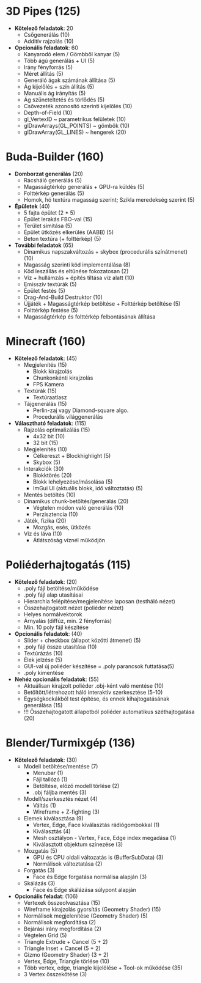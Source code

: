 # 3D Pipes (125)
- **Kötelező feladatok**: 20
	- Csőgenerálás (10)
	- Additív rajzolás (10)
- **Opcionális feladatok**: 60 
	- Kanyarodó elem / Gömbből kanyar (5)
	- Több ágú generálás + UI (5)
	- Irány fényforrás (5)
	- Méret állítás (5)
	- Generáló ágak számának állítása (5)
	- Ág kijelőlés + szín állítás (5)
	- Manuális ág irányítás (5)
	- Ág szüneteltetés és törlődés (5)
	- Csővezeték azonosító szerinti kijelölés (10)
	- Depth-of-Field (10)
	- gl_VertexID ~ parametrikus felületek (10)
	- glDrawArrays(GL_POINTS) ~ gömbök (10)
	- glDrawArray(GL_LINES) ~ hengerek (20)

# Buda-Builder (160)
- **Domborzat generálás** (20)
	- Rácsháló generálás (5)
	- Magasságtérkép generálás + GPU-ra küldés (5)
	- Folttérkép generálás (5)
	- Homok, hó textúra magasság szerint; Szikla meredekség szerint (5)
- **Épületek** (40)
	- 5 fajta épület (2 * 5)
	- Épület lerakás FBO-val (15)
	- Terület simítása (5)
	- Épület ütközés elkerülés (AABB) (5)
	- Beton textúra (+ folttérkép) (5)
- **További feladatok** (65)
	- Dinamikus napszakváltozás + skybox (procedurális színátmenet) (10)
	- Magasság szerinti köd implementálása (8)
	- Köd leszállás és eltűnése fokozatosan (2)
	- Víz + hullámzás + építés tiltása víz alatt (10)
	- Emisszív textúrák (5)
	- Épület festés (5)
	- Drag-And-Build Destruktor (10)
	- Újjáték + Magasságtérkép betöltése + Folttérkép betöltése (5)
	- Folttérkép festése (5)
	- Magasságtérkép és folttérkép felbontásának állítása

# Minecraft (160)
- **Kötelező feladatok**: (45)
	- Megjelenítés (15)
		- Blokk kirajzolás
		- Chunkonkénti kirajzolás
		- FPS Kamera 
	- Textúrák (15)
		- Textúraatlasz
	- Tájgenerálás (15)
		- Perlin-zaj vagy Diamond-square algo.
		- Procedurális világgenerálás
- **Választható feladatok**: (115)
	- Rajzolás optimalizálás (15)
		- 4x32 bit (10)
		- 32 bit (15)
	- Megjelenítés (10)
		- Célkereszt + Blockhighlight (5)
		- Skybox (5)
	- Interakciók (30)
		- Blokktörés (20)
		- Blokk lehelyezése/másolása (5)
		- ImGui UI (aktuális blokk, idő változtatás) (5)
	- Mentés betöltés (10)
	- Dinamikus chunk-betöltés/generálás (20)
		- Végtelen módon való generálás (10)
		- Perzisztencia (10)
	- Játék, fizika (20)
		- Mozgás, esés, ütközés
	- Víz és láva (10)
		- Átlátszóság víznél működjön

# Poliéderhajtogatás (115)
- **Kötelező feladatok**: (20)
	- .poly fájl betöltése/működése
	- .poly fájl alap utasításai
	- Hierarchia felépítése/megjelenítése laposan (testháló nézet)
	- Összehajtogatott nézet (poliéder nézet)
	- Helyes normálvektorok
	- Árnyalás (diffúz, min. 2 fényforrás)
	- Min. 10 poly fájl készítése
- **Opcionális feladatok**: (40)
	- Slider + checkbox (állapot közötti átmenet) (5)
	- .poly fájl össze utasítása (10)
	- Textúrázás (10)
	- Élek jelzése (5)
	- GUI-val új poliéder készítése = .poly parancsok futtatása(5)
	- .poly kimentése
- **Nehéz opcionális feladatok**: (55)
	- Aktuálisan kirajzolt poliéder .obj-ként való mentése (10)
	- Betöltött/létrehozott háló interaktív szerkesztése (5-10)
	- Egységkockákból test építése, és ennek kihajtogatásának generálása (15)
	- !!! Összehajtogatott állapotból poliéder automatikus széthajtogatása (20)

# Blender/Turmixgép (136)
- **Kötelező feladatok**: (30)
	- Modell betöltése/mentése (7)
		- Menubar (1)
		- Fájl tallózó (1)
		- Betöltése, előző modell törlése (2)
		- .obj fáljba mentés (3)
	- Modell/szerkesztés nézet (4)
		- Váltás (1)
		- Wireframe + Z-fighting (3)
	- Elemek kiválasztása (9)
		- Vertex, Edge, Face kiválasztás rádiógombokkal (1)
		- Kiválasztás (4)
		- Mesh osztályon - Vertex, Face, Edge index megadása (1)
		- Kiválasztott objektum színezése (3)
	- Mozgatás (5)
		- GPU és CPU oldali változatás is (BufferSubData) (3)
		- Normálisok változtatása (2)
	- Forgatás (3)
		- Face és Edge forgatása normálisa alapján (3)
	- Skálázás (3)
		- Face és Edge skálázása súlypont alapján
- **Opcionális feladat**: (106)
	- Vertexek összeolvasztása (15)
	- Wireframe kirajzolás gyorsítás (Geometry Shader)  (15) 
	- Normálisok megjelenítése (Geometry Shader) (5)
	- Normálisok megfordítása (2)
	- Bejárási irány megfordítása (2)
	- Végtelen Grid (5)
	- Triangle Extrude + Cancel (5 + 2)
	- Triangle Inset + Cancel (5 + 2)
	- Gizmo (Geometry Shader) (3 + 2)
	- Vertex, Edge, Triangle törlése (10)
	- Több vertex, edge, triangle kijelölése + Tool-ok működése (35)
	- 3 Vertex összekötése (3) 